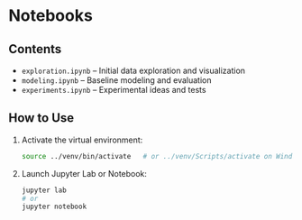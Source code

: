 
# Notebooks

 
## Contents

- `exploration.ipynb` – Initial data exploration and visualization
- `modeling.ipynb` – Baseline modeling and evaluation
- `experiments.ipynb` – Experimental ideas and tests

## How to Use

1. Activate the virtual environment:

   ```bash
   source ../venv/bin/activate   # or ../venv/Scripts/activate on Windows

2. Launch Jupyter Lab or Notebook:
   ```bash
   jupyter lab
   # or
   jupyter notebook


